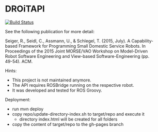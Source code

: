 # DROiTAPI
[![Build Status](https://travis-ci.org/IoTUDresden/DROiTAPI.svg?branch=master)](https://travis-ci.org/IoTUDresden/DROiTAPI)


See the following publication for more detail:

Seiger, R., Seidl, C., Assmann, U., & Schlegel, T. (2015, July). A Capability-based Framework for Programming Small Domestic Service Robots. In Proceedings of the 2015 Joint MORSE/VAO Workshop on Model-Driven Robot Software Engineering and View-based Software-Engineering (pp. 49-54). ACM.

Hints:

- This project is not maintained anymore.
- The API requires ROSBridge running on the respective robot.
- It was developed and tested for ROS Groovy.

Deployment:

- run mvn deploy
- copy repo/update-directory-index.sh to target/repo and execute it
  - directory index.html will be created for all folders
- copy the content of target/repo to the gh-pages branch

